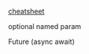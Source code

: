 
[cheatsheet](https://dart.dev/resources/dart-cheatsheet)

optional named param

Future (async await)

